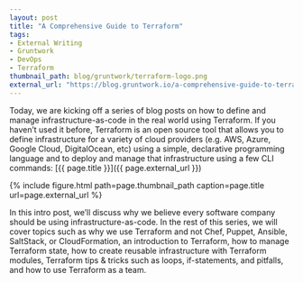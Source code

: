 ```yaml
---
layout: post
title: "A Comprehensive Guide to Terraform"
tags:
- External Writing
- Gruntwork
- DevOps
- Terraform
thumbnail_path: blog/gruntwork/terraform-logo.png
external_url: "https://blog.gruntwork.io/a-comprehensive-guide-to-terraform-b3d32832baca"
---
```


Today, we are kicking off a series of blog posts on how to define and manage infrastructure-as-code in the real world
using Terraform. If you haven’t used it before, Terraform is an open source tool that allows you to define
infrastructure for a variety of cloud providers (e.g. AWS, Azure, Google Cloud, DigitalOcean, etc) using a simple,
declarative programming language and to deploy and manage that infrastructure using a few CLI commands:
[{{ page.title }}]({{ page.external_url }})

{% include figure.html path=page.thumbnail_path caption=page.title url=page.external_url %}

In this intro post, we’ll discuss why we believe every software company should be using infrastructure-as-code. In the
rest of this series, we will cover topics such as why we use Terraform and not Chef, Puppet, Ansible, SaltStack, or
CloudFormation, an introduction to Terraform, how to manage Terraform state, how to create reusable infrastructure with
Terraform modules, Terraform tips & tricks such as loops, if-statements, and pitfalls, and how to use Terraform as a
team.